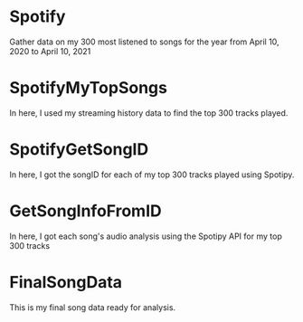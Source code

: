 # Spotify
Gather data on my 300 most listened to songs for the year from April 10, 2020 to April 10, 2021


# SpotifyMyTopSongs
In here, I used my streaming history data to find the top 300 tracks played.

# SpotifyGetSongID
In here, I got the songID for each of my top 300 tracks played using Spotipy.

# GetSongInfoFromID
In here, I got each song's audio analysis using the Spotipy API for my top 300 tracks

# FinalSongData
This is my final song data ready for analysis.
